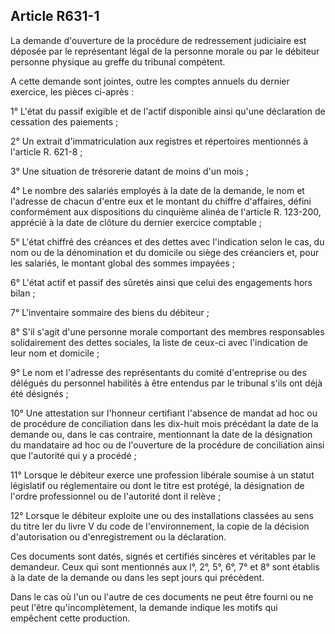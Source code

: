 Article R631-1
----
La demande d'ouverture de la procédure de redressement judiciaire est déposée
par le représentant légal de la personne morale ou par le débiteur personne
physique au greffe du tribunal compétent.

A cette demande sont jointes, outre les comptes annuels du dernier exercice, les
pièces ci-après :

1° L'état du passif exigible et de l'actif disponible ainsi qu'une déclaration
de cessation des paiements ;

2° Un extrait d'immatriculation aux registres et répertoires mentionnés à
l'article R. 621-8 ;

3° Une situation de trésorerie datant de moins d'un mois ;

4° Le nombre des salariés employés à la date de la demande, le nom et l'adresse
de chacun d'entre eux et le montant du chiffre d'affaires, défini conformément
aux dispositions du cinquième alinéa de l'article R. 123-200, apprécié à la date
de clôture du dernier exercice comptable ;

5° L'état chiffré des créances et des dettes avec l'indication selon le cas, du
nom ou de la dénomination et du domicile ou siège des créanciers et, pour les
salariés, le montant global des sommes impayées ;

6° L'état actif et passif des sûretés ainsi que celui des engagements hors bilan
;

7° L'inventaire sommaire des biens du débiteur ;

8° S'il s'agit d'une personne morale comportant des membres responsables
solidairement des dettes sociales, la liste de ceux-ci avec l'indication de leur
nom et domicile ;

9° Le nom et l'adresse des représentants du comité d'entreprise ou des délégués
du personnel habilités à être entendus par le tribunal s'ils ont déjà été
désignés ;

10° Une attestation sur l'honneur certifiant l'absence de mandat ad hoc ou de
procédure de conciliation dans les dix-huit mois précédant la date de la demande
ou, dans le cas contraire, mentionnant la date de la désignation du mandataire
ad hoc ou de l'ouverture de la procédure de conciliation ainsi que l'autorité
qui y a procédé ;

11° Lorsque le débiteur exerce une profession libérale soumise à un statut
législatif ou réglementaire ou dont le titre est protégé, la désignation de
l'ordre professionnel ou de l'autorité dont il relève ;

12° Lorsque le débiteur exploite une ou des installations classées au sens du
titre Ier du livre V du code de l'environnement, la copie de la décision
d'autorisation ou d'enregistrement ou la déclaration.

Ces documents sont datés, signés et certifiés sincères et véritables par le
demandeur. Ceux qui sont mentionnés aux l°, 2°, 5°, 6°, 7° et 8° sont établis à
la date de la demande ou dans les sept jours qui précèdent.

Dans le cas où l'un ou l'autre de ces documents ne peut être fourni ou ne peut
l'être qu'incomplètement, la demande indique les motifs qui empêchent cette
production.

